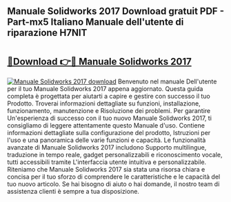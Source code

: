 ## Manuale Solidworks 2017 Download gratuit PDF - Part-mx5 Italiano Manuale dell'utente di riparazione H7NlT

# <h2><a href="http://dfed6xw.blite.top/?on=Manuale+Solidworks+2017">🔗Download 👉🔴 Manuale Solidworks 2017</a></h2>

[![Manuale Solidworks 2017 download](https://i.imgur.com/lujVjoI.png)](http://dfed6xw.blite.top/?on=Manuale+Solidworks+2017)
Benvenuto nel manuale Dell'utente per il tuo Manuale Solidworks 2017 appena aggiornato. Questa guida completa è progettata per aiutarti a capire e gestire con successo il tuo Prodotto. Troverai informazioni dettagliate su funzioni, installazione, funzionamento, manutenzione e Risoluzione dei problemi. Per garantire Un'esperienza di successo con il tuo nuovo Manuale Solidworks 2017, ti consigliamo di leggere attentamente questo Manuale d'uso. Contiene informazioni dettagliate sulla configurazione del prodotto, Istruzioni per l'uso e una panoramica delle varie funzioni e capacità. Le funzionalità avanzate di Manuale Solidworks 2017 includono Supporto multilingue, traduzione in tempo reale, gadget personalizzabili e riconoscimento vocale, tutti accessibili tramite L'interfaccia utente intuitiva e personalizzabile. Riteniamo che Manuale Solidworks 2017 sia stata una risorsa chiara e concisa per il tuo sforzo di comprendere le caratteristiche e le capacità del tuo nuovo articolo. Se hai bisogno di aiuto o hai domande, il nostro team di assistenza clienti è sempre a tua disposizione.
